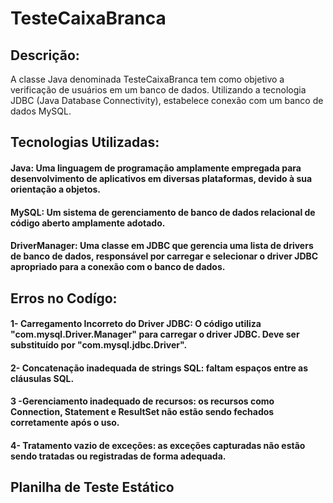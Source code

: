 # TesteCaixaBranca

## Descrição:
A classe Java denominada TesteCaixaBranca tem como objetivo a verificação de usuários em um banco de dados. Utilizando a tecnologia JDBC (Java Database Connectivity), estabelece conexão com um banco de dados MySQL.
## Tecnologias Utilizadas:
#### Java: Uma linguagem de programação amplamente empregada para desenvolvimento de aplicativos em diversas plataformas, devido à sua orientação a objetos.
#### MySQL: Um sistema de gerenciamento de banco de dados relacional de código aberto amplamente adotado.
#### DriverManager: Uma classe em JDBC que gerencia uma lista de drivers de banco de dados, responsável por carregar e selecionar o driver JDBC apropriado para a conexão com o banco de dados.
## Erros no Codígo:
#### 1- Carregamento Incorreto do Driver JDBC: O código utiliza "com.mysql.Driver.Manager" para carregar o driver JDBC. Deve ser substituído por "com.mysql.jdbc.Driver".
#### 2- Concatenação inadequada de strings SQL: faltam espaços entre as cláusulas SQL.
#### 3 -Gerenciamento inadequado de recursos: os recursos como Connection, Statement e ResultSet não estão sendo fechados corretamente após o uso.
#### 4- Tratamento vazio de exceções: as exceções capturadas não estão sendo tratadas ou registradas de forma adequada.
## Planilha de Teste Estático

